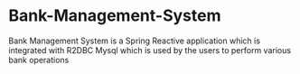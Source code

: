 # Bank-Management-System
Bank Management System is a Spring Reactive application which is integrated with R2DBC Mysql which is used by the users to perform various bank operations 
